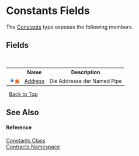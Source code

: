 # Constants Fields
 

The <a href="67d1aa66-5a50-203e-25b3-db043eca35c6">Constants</a> type exposes the following members.


## Fields
&nbsp;<table><tr><th></th><th>Name</th><th>Description</th></tr><tr><td>![Public field](media/pubfield.gif "Public field")![Static member](media/static.gif "Static member")</td><td><a href="8c09415d-f5ac-ba53-1e6f-c26a68025e2c">Address</a></td><td>
Die Addresse der Named Pipe</td></tr></table>&nbsp;
<a href="#constants-fields">Back to Top</a>

## See Also


#### Reference
<a href="67d1aa66-5a50-203e-25b3-db043eca35c6">Constants Class</a><br /><a href="824ddb26-404c-7745-b418-e4cab566a36d">Contracts Namespace</a><br />